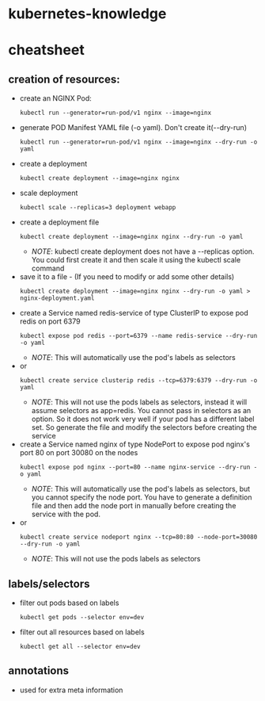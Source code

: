 # kubernetes-knowledge

# cheatsheet

## creation of resources:
* create an NGINX Pod: 
  ```
  kubectl run --generator=run-pod/v1 nginx --image=nginx
  ```
* generate POD Manifest YAML file (-o yaml). Don't create it(--dry-run)
  ```
  kubectl run --generator=run-pod/v1 nginx --image=nginx --dry-run -o yaml
  ```
* create a deployment
  ```
  kubectl create deployment --image=nginx nginx
  ```
* scale deployment
  ```
  kubectl scale --replicas=3 deployment webapp
  ```
* create a deployment file
  ```
  kubectl create deployment --image=nginx nginx --dry-run -o yaml
  ```
  * _NOTE_: kubectl create deployment does not have a --replicas option. You could first create it and then scale it using the kubectl scale command
* save it to a file - (If you need to modify or add some other details)
  ```
  kubectl create deployment --image=nginx nginx --dry-run -o yaml > nginx-deployment.yaml
  ```
* create a Service named redis-service of type ClusterIP to expose pod redis on port 6379
  ```
  kubectl expose pod redis --port=6379 --name redis-service --dry-run -o yaml
  ```
  * _NOTE_: This will automatically use the pod's labels as selectors
* or
  ```
  kubectl create service clusterip redis --tcp=6379:6379 --dry-run -o yaml
  ```
  * _NOTE_: This will not use the pods labels as selectors, instead it will assume selectors as app=redis. You cannot pass in selectors as an option. So it does not work very well if your pod has a different label set. So generate the file and modify the selectors before creating the service
* create a Service named nginx of type NodePort to expose pod nginx's port 80 on port 30080 on the nodes
  ```
  kubectl expose pod nginx --port=80 --name nginx-service --dry-run -o yaml
  ```
  * _NOTE_: This will automatically use the pod's labels as selectors, but you cannot specify the node port. You have to generate a definition file and then add the node port in manually before creating the service with the pod.
* or
  ```
  kubectl create service nodeport nginx --tcp=80:80 --node-port=30080 --dry-run -o yaml
  ```
  * _NOTE_: This will not use the pods labels as selectors

## labels/selectors
* filter out pods based on labels
  ```
  kubectl get pods --selector env=dev
  ```
* filter out all resources based on labels
  ```
  kubectl get all --selector env=dev
  ```
## annotations
* used for extra meta information
